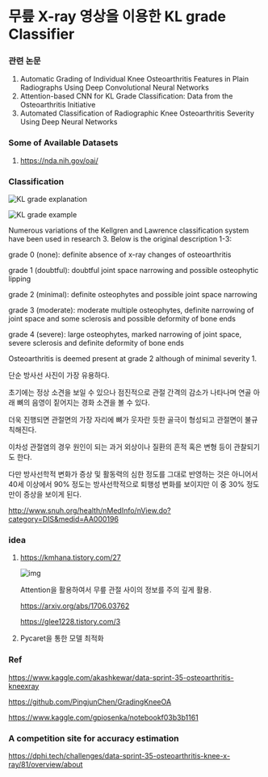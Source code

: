 # 무릎  X-ray 영상을  이용한  KL grade Classifier

### 관련 논문

1. Automatic Grading of Individual Knee Osteoarthritis Features in Plain Radiographs Using Deep Convolutional Neural Networks
2. Attention-based CNN for KL Grade Classification: Data from the Osteoarthritis Initiative
3. Automated Classification of Radiographic Knee Osteoarthritis Severity Using Deep Neural Networks

### Some of Available Datasets

1. https://nda.nih.gov/oai/

### Classification

![KL grade explanation](https://github.com/d9249/MDL/blob/main/TermProject_%EC%A4%91%EA%B0%84%EB%B3%B4%EA%B3%A0/KL-grade%20explanation.png)

![KL grade example](https://github.com/d9249/MDL/blob/main/TermProject_%EC%A4%91%EA%B0%84%EB%B3%B4%EA%B3%A0/KL-grade%20example.png)

Numerous variations of the Kellgren and Lawrence classification system have been used in research 3. Below is the original description 1-3:

grade 0 (none): definite absence of x-ray changes of osteoarthritis

grade 1 (doubtful): doubtful joint space narrowing and possible osteophytic lipping

grade 2 (minimal): definite osteophytes and possible joint space narrowing

grade 3 (moderate): moderate multiple osteophytes, definite narrowing of joint space and some sclerosis and possible deformity of bone ends

grade 4 (severe): large osteophytes, marked narrowing of joint space, severe sclerosis and definite deformity of bone ends

Osteoarthritis is deemed present at grade 2 although of minimal severity 1.

단순 방사선 사진이 가장 유용하다. 

초기에는 정상 소견을 보일 수 있으나 점진적으로 관절 간격의 감소가 나타나며 연골 아래 뼈의 음영이 짙어지는 경화 소견을 볼 수 있다. 

더욱 진행되면 관절면의 가장 자리에 뼈가 웃자란 듯한 골극이 형성되고 관절면이 불규칙해진다. 

이차성 관절염의 경우 원인이 되는 과거 외상이나 질환의 흔적 혹은 변형 등이 관찰되기도 한다. 

다만 방사선학적 변화가 증상 및 활동력의 심한 정도를 그대로 반영하는 것은 아니어서 40세 이상에서 90% 정도는 방사선학적으로 퇴행성 변화를 보이지만 이 중 30% 정도만이 증상을 보이게 된다.

http://www.snuh.org/health/nMedInfo/nView.do?category=DIS&medid=AA000196



### idea

1. https://kmhana.tistory.com/27
   
   ![img](https://blog.kakaocdn.net/dn/um3iU/btq8R0EvnO7/foZAXe9cpW7ycFzL9K5lO1/img.png)
   
   Attention을 활용하여서 무릎 관절 사이의 정보를 주의 깊게 활용.
   
   https://arxiv.org/abs/1706.03762
   
   https://glee1228.tistory.com/3

2. Pycaret을 통한 모델 최적화

### Ref

https://www.kaggle.com/akashkewar/data-sprint-35-osteoarthritis-kneexray

https://github.com/PingjunChen/GradingKneeOA

https://www.kaggle.com/gpiosenka/notebookf03b3b1161

### A competition site for accuracy estimation

https://dphi.tech/challenges/data-sprint-35-osteoarthritis-knee-x-ray/81/overview/about
